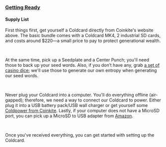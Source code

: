 ### [Getting Ready](#intermediate-getting-ready)

<h4 class="text-2xl pb-4 text-[#f7931a] font-semibold">Supply List</h4>

First things first, get yourself a Coldcard directly from Coinkite's website above.
The basic bundle comes with a Coldcard MK4, 2 industrial SD cards, and costs around $220—a small price to pay to protect generational wealth.

<br>

At the same time, pick up a Seedplate and a Center Punch; you'll need those to back up your seed words. 
Also, if you don’t have any, grab <a class="text-[#8cb4ff] underline-offset-auto font-semibold" href="https://www.amazon.com/GSE-Games-Sports-Expert-Serialized/dp/B07DF7C279/ref=sr_1_1?sr=8-1">a set of casino dice</a>; 
we'll use those to generate our own entropy when generating our seed words.

<br>

Never plug your Coldcard into a computer. You'll do everything offline (air-gapped); 
therefore, we need a way to connect our Coldcard to power. Either plug it into a USB battery pack/USB wall charger or 
get yourself some <a class="text-[#8cb4ff] underline-offset-auto font-semibold" href="https://store.coinkite.com/store/cldpwr">Coldpower from Coinkite</a>. 
Lastly, if your computer does not have a MicroSD port, you can pick up a MicroSD to USB adapter from <a class="text-[#8cb4ff] underline-offset-auto font-semibold" href="https://www.amazon.com/SanDisk-MobileMate-microSD-Card-Reader/dp/B06G5JV2B5/ref=sr_1_2?sr=8-2">Amazon</a>.

<br>

Once you've received everything, you can get started with setting up the Coldcard.
